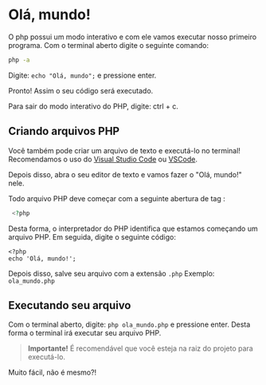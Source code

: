 # Olá, mundo!

O php possui um modo interativo e com ele vamos executar nosso primeiro programa. Com o terminal aberto digite o seguinte comando:

```bash
php -a
```
Digite: `echo "Olá, mundo";` e pressione enter.

Pronto! Assim o seu código será executado.

Para sair do modo interativo do PHP, digite: ctrl + c.

## Criando arquivos PHP

Você também pode criar um arquivo de texto e executá-lo no terminal! Recomendamos o uso do [Visual Studio Code](https://code.visualstudio.com/download)  ou [VSCode](https://vscodium.com/).

Depois disso, abra o seu editor de texto e vamos fazer o "Olá, mundo!" nele.

Todo arquivo PHP deve começar com a seguinte abertura de tag :

```php
 <?php
```
Desta forma, o interpretador do PHP identifica que estamos começando um arquivo PHP.
Em seguida, digite o seguinte código:

    <?php
    echo 'Olá, mundo!';

Depois disso, salve seu arquivo com a extensão `.php`
Exemplo: `ola_mundo.php`

## Executando seu arquivo 
Com o terminal aberto, digite: `php ola_mundo.php` e pressione enter.
Desta forma o terminal irá executar seu arquivo PHP.

> **Importante!** É recomendável que você esteja na raiz do projeto para executá-lo.

Muito fácil, não é mesmo?!



